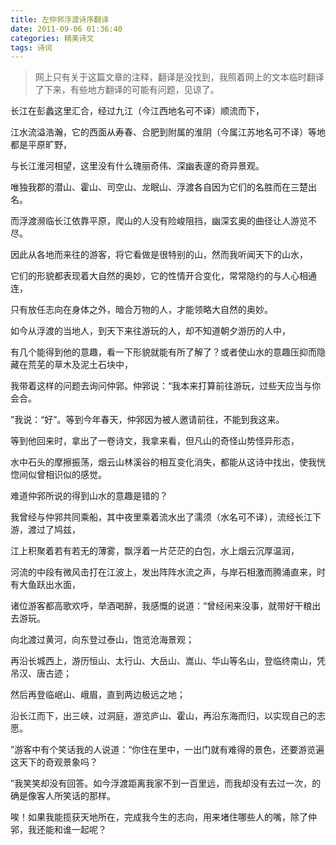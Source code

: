 ```yaml
---
title: 左仲郛浮渡诗序翻译
date: 2011-09-06 01:36:40
categories: 精美诗文
tags: 诗词
---
```


> 网上只有关于这篇文章的注释，翻译是没找到，我照着网上的文本临时翻译了下来，有些地方翻译的可能有问题，见谅了。

长江在彭蠡这里汇合，经过九江（今江西地名可不译）顺流而下，

江水流溢浩瀚，它的西面从寿春、合肥到附属的淮阴（今属江苏地名可不译）等地都是平原旷野，

与长江淮河相望，这里没有什么瑰丽奇伟、深幽表邃的奇异景观。

唯独我郡的潜山、霍山、司空山、龙眠山、浮渡各自因为它们的名胜而在三楚出名。

而浮渡濒临长江依靠平原，爬山的人没有险峻阻挡，幽深玄奥的曲径让人游览不尽。

因此从各地而来往的游客，将它看做是很特别的山，然而我听闻天下的山水，

它们的形貌都表现着大自然的奥妙，它的性情开合变化，常常隐约的与人心相通连，

只有放任志向在身体之外，暗合万物的人，才能领略大自然的奥妙。

如今从浮渡的当地人，到天下来往游玩的人，却不知道朝夕游历的人中，

有几个能得到他的意趣，看一下形貌就能有所了解了？或者使山水的意趣压抑而隐藏在荒芜的草木及泥土石块中，

我带着这样的问题去询问仲郛。仲郛说：“我本来打算前往游玩，过些天应当与你会合。

”我说：“好”。等到今年春天，仲郛因为被人邀请前往，不能到我这来。

等到他回来时，拿出了一卷诗文，我拿来看，但凡山的奇怪山势怪异形态，

水中石头的摩擦振荡，烟云山林溪谷的相互变化消失，都能从这诗中找出，使我恍惚间似曾相识似的感觉。

难道仲郛所说的得到山水的意趣是错的？

我曾经与仲郛共同乘船，其中夜里乘着流水出了濡须（水名可不译），流经长江下游，渡过了鸠兹，

江上积聚着若有若无的薄雾，飘浮着一片茫茫的白包，水上烟云沉厚温润，

河流的中段有微风击打在江波上，发出阵阵水流之声，与岸石相激而腾涌直来，时有大鱼跃出水面，

诸位游客都高歌欢呼，举酒喝醉，我感慨的说道：“曾经闲来没事，就带好干粮出去游玩。

向北渡过黄河，向东登过泰山，饱览沧海景观；

再沿长城西上，游历恒山、太行山、大岳山、嵩山、华山等名山，登临终南山，凭吊汉、唐古迹；

然后再登临岷山、峨眉，直到两边极远之地；

沿长江而下，出三峡，过洞庭，游览庐山、霍山，再沿东海而归，以实现自己的志愿。

”游客中有个笑话我的人说道：“你住在里中，一出门就有难得的景色，还要游览遍这天下的奇观景象吗？

”我笑笑却没有回答。如今浮渡距离我家不到一百里远，而我却没有去过一次，的确是像客人所笑话的那样。

唉！如果我能揽获天地所在，完成我今生的志向，用来堵住哪些人的嘴，除了仲郛，我还能和谁一起呢？
